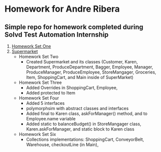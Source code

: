 # Homework for Andre Ribera
## Simple repo for homework completed during Solvd Test Automation Internship

1. [Homework Set One](https://github.com/andre-ribera/aribera-homework/tree/master/src/main/java/homeworkOne)
2. [Supermarket](https://github.com/andre-ribera/aribera-homework/tree/master/src/main/java/homeworkTwo)
    * Homework Set Two
        * Created Supermarket and its classes (Customer, Karen, Department, ProduceDepartment, Bagger, Employee, Manager, ProduceManager, ProduceEmployee, StoreMangager, Groceries, Item, ShoppingCart, and Main inside of SuperMarket)
    * Homework Set Three
        * Added Overrides in ShoppingCart, Employee, 
        * Added protected to Item
    * Homework Set Four
        * Added 5 interfaces 
        * polymorphsim with abstract classes and interfaces
        * Added final to Karen class, askForManager() method, and to Employee.name variable
        * Added static to balanceBudget() in StoreMangager class, Karen.askForManager, and static block to Karen class
    * Homework Set Six
        * Collections implementations: ShoppingCart, ConveyorBelt, Warehouse, checkoutLine (in Main), 
